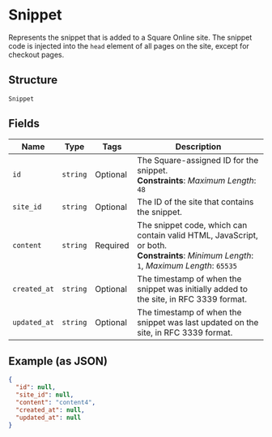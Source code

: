 
# Snippet

Represents the snippet that is added to a Square Online site. The snippet code is injected into the `head` element of all pages on the site, except for checkout pages.

## Structure

`Snippet`

## Fields

| Name | Type | Tags | Description |
|  --- | --- | --- | --- |
| `id` | `string` | Optional | The Square-assigned ID for the snippet.<br>**Constraints**: *Maximum Length*: `48` |
| `site_id` | `string` | Optional | The ID of the site that contains the snippet. |
| `content` | `string` | Required | The snippet code, which can contain valid HTML, JavaScript, or both.<br>**Constraints**: *Minimum Length*: `1`, *Maximum Length*: `65535` |
| `created_at` | `string` | Optional | The timestamp of when the snippet was initially added to the site, in RFC 3339 format. |
| `updated_at` | `string` | Optional | The timestamp of when the snippet was last updated on the site, in RFC 3339 format. |

## Example (as JSON)

```json
{
  "id": null,
  "site_id": null,
  "content": "content4",
  "created_at": null,
  "updated_at": null
}
```

